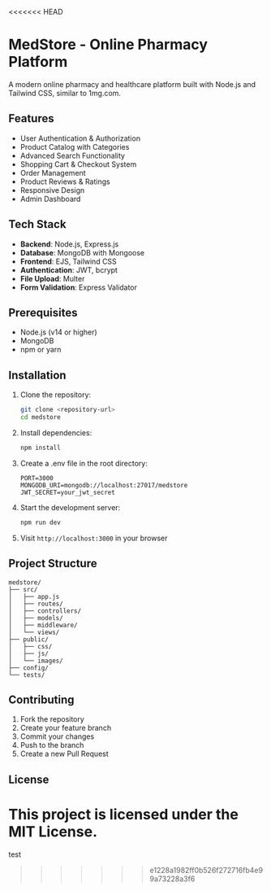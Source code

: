 <<<<<<< HEAD
# MedStore - Online Pharmacy Platform

A modern online pharmacy and healthcare platform built with Node.js and Tailwind CSS, similar to 1mg.com.

## Features

- User Authentication & Authorization
- Product Catalog with Categories
- Advanced Search Functionality
- Shopping Cart & Checkout System
- Order Management
- Product Reviews & Ratings
- Responsive Design
- Admin Dashboard

## Tech Stack

- **Backend**: Node.js, Express.js
- **Database**: MongoDB with Mongoose
- **Frontend**: EJS, Tailwind CSS
- **Authentication**: JWT, bcrypt
- **File Upload**: Multer
- **Form Validation**: Express Validator

## Prerequisites

- Node.js (v14 or higher)
- MongoDB
- npm or yarn

## Installation

1. Clone the repository:
   ```bash
   git clone <repository-url>
   cd medstore
   ```

2. Install dependencies:
   ```bash
   npm install
   ```

3. Create a .env file in the root directory:
   ```
   PORT=3000
   MONGODB_URI=mongodb://localhost:27017/medstore
   JWT_SECRET=your_jwt_secret
   ```

4. Start the development server:
   ```bash
   npm run dev
   ```

5. Visit `http://localhost:3000` in your browser

## Project Structure

```
medstore/
├── src/
│   ├── app.js
│   ├── routes/
│   ├── controllers/
│   ├── models/
│   ├── middleware/
│   └── views/
├── public/
│   ├── css/
│   ├── js/
│   └── images/
├── config/
└── tests/
```

## Contributing

1. Fork the repository
2. Create your feature branch
3. Commit your changes
4. Push to the branch
5. Create a new Pull Request

## License

This project is licensed under the MIT License. 
=======
test
>>>>>>> e1228a1982ff0b526f272716fb4e99a73228a3f6
